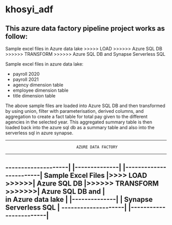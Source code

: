 # khosyi_adf

This azure data factory pipeline project works as follow:
--
Sample excel files in Azure data lake  >>>>> LOAD >>>>>> Azure SQL DB  >>>>>> TRANSFORM >>>>>> Azure SQL DB and Synapse Serverless SQL

Sample excel files in azure data lake:
- payroll 2020
- payroll 2021
- agency dimension table
- employee dimension table
- title dimension table

The above sample files are loaded into Azure SQL DB and then transformed by using union, filter with parameterisation, derived columns,
and aggregation to create a fact table for total pay given to the different agencies in the selected year. This aggregated summary table is then
loaded back into the azure sql db as a summary table and also into the serverless sql in azure synapse.

--------------------------------------------------------------------------------------------------------
                                   AZURE DATA FACTORY
--------------------------------------------------------------------------------------------------------
--------------------|                |--------------|                        |------------------------|
Sample Excel Files  |>>>> LOAD >>>>>>| Azure SQL DB |>>>>>> TRANSFORM >>>>>>>| Azure SQL DB and       |        
in Azure data lake  |                |--------------|                        | Synapse Serverless SQL |
--------------------|                                                        |------------------------|
--------------------------------------------------------------------------------------------------------
